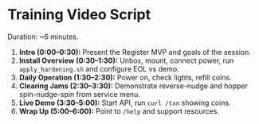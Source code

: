 # Training Video Script

Duration: ~6 minutes.

1. **Intro (0:00–0:30):** Present the Register MVP and goals of the session.
2. **Install Overview (0:30–1:30):** Unbox, mount, connect power, run
   `apply_hardening.sh` and configure EOL vs demo.
3. **Daily Operation (1:30–2:30):** Power on, check lights, refill coins.
4. **Clearing Jams (2:30–3:30):** Demonstrate reverse-nudge and hopper
   spin-nudge-spin from service menu.
5. **Live Demo (3:30–5:00):** Start API, run `curl /txn` showing coins.
6. **Wrap Up (5:00–6:00):** Point to `/help` and support resources.

